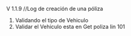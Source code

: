 V 1.1.9  //Log de  creación de una póliza

1. Validando el tipo de Vehiculo
2. Validar el Vehiculo esta en Get poliza lin 101